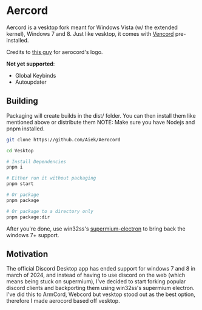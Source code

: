 # Aercord
Aercord is a vesktop fork meant for Windows Vista (w/ the extended kernel), Windows 7 and 8. Just like vesktop, it comes with [Vencord](https://github.com/Vendicated/Vencord) pre-installed.

Credits to [this guy](https://www.deviantart.com/miltonator/art/Discord-Icon-for-Windows-and-MacOS-Skeuomorphism-876399496) for aerocord's logo.

**Not yet supported**:

-   Global Keybinds
-   Autoupdater

## Building

Packaging will create builds in the dist/ folder. You can then install them like mentioned above or distribute them
NOTE: Make sure you have Nodejs and pnpm installed.

```sh
git clone https://github.com/Aiek/Aerocord

cd Vesktop

# Install Dependencies
pnpm i

# Either run it without packaging
pnpm start

# Or package
pnpm package

# Or package to a directory only
pnpm package:dir
```

After you're done, use win32ss's [supermium-electron](https://github.com/win32ss/supermium-electron/releases) to bring back the windows 7+ support.

## Motivation

The official Discord Desktop app has ended support for windows 7 and 8 in march of 2024, and instead of having to use discord on the web (which means being stuck on supermium), I've decided to start forking popular discord clients and backporting them using win32ss's supermium electron. I've did this to ArmCord, Webcord but vesktop stood out as the best option, therefore I made aerocord based off vesktop.
